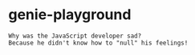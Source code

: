 # genie-playground

```
Why was the JavaScript developer sad?
Because he didn't know how to "null" his feelings!
```
